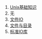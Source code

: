 1. [Unix基础知识](chapter1.md)
1. 无
1. [文件IO](chapter3.md)
1. [文件与目录](chapter4.md)
1. [标准IO库](chapter5.md)

